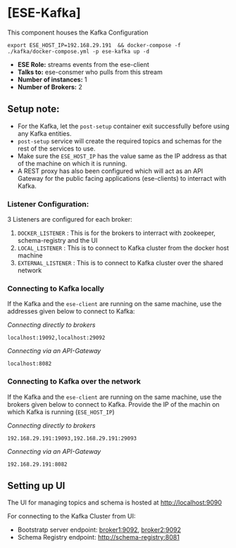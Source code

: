 # [ESE-Kafka]

This component houses the Kafka Configuration

```shell
export ESE_HOST_IP=192.168.29.191  && docker-compose -f ./kafka/docker-compose.yml -p ese-kafka up -d
```

- **ESE Role:** streams events from the ese-client
- **Talks to:** ese-consmer who pulls from this stream
- **Number of instances:** 1
- **Number of Brokers:** 2

## Setup note:

- For the Kafka, let the `post-setup` container exit successfully before using any Kafka entities.
- `post-setup` service will create the required topics and schemas for the rest of the services to use.
- Make sure the `ESE_HOST_IP` has the value same as the IP address as that of the machine on which it is running.
- A REST proxy has also been configured which will act as an API Gateway for the public facing applications (ese-clients) to interract with Kafka.

### Listener Configuration:

3 Listeners are configured for each broker:

1. `DOCKER_LISTENER` : This is for the brokers to interract with zookeeper, schema-registry and the UI
2. `LOCAL_LISTENER` : This is to connect to Kafka cluster from the docker host machine
3. `EXTERNAL_LISTENER` : This is to connect to Kafka cluster over the shared network

### Connecting to Kafka locally

If the Kafka and the `ese-client` are running on the same machine, use the addresses given below to connect to Kafka:

_Connecting directly to brokers_

```text
localhost:19092,localhost:29092
```

_Connecting via an API-Gateway_

```text
localhost:8082
```

### Connecting to Kafka over the network

If the Kafka and the `ese-client` are running on the same machine, use the brokers given below to connect to Kafka. Provide the IP of the machin on which Kafka is running (`ESE_HOST_IP`)

_Connecting directly to brokers_

```text
192.168.29.191:19093,192.168.29.191:29093
```

_Connecting via an API-Gateway_

```text
192.168.29.191:8082
```

## Setting up UI

The UI for managing topics and schema is hosted at <http://localhost:9090>

For connecting to the Kafka Cluster from UI:
- Bootstratp server endpoint: <broker1:9092>, <broker2:9092>
- Schema Registry endpoint: <http://schema-registry:8081>